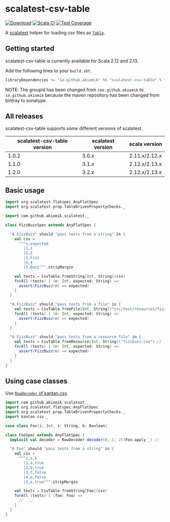 scalatest-csv-table
===================
[![Download](https://api.bintray.com/packages/akiomik/maven/scalatest-csv-table/images/download.svg)](https://bintray.com/akiomik/maven/scalatest-csv-table/_latestVersion)
[![Scala CI](https://github.com/akiomik/scalatest-csv-table/workflows/Scala%20CI/badge.svg)](https://github.com/akiomik/scalatest-csv-table/actions?query=workflow%3A%22Scala+CI%22)
[![Test Coverage](https://api.codeclimate.com/v1/badges/9f38579ddc03f2c6e5e8/test_coverage)](https://codeclimate.com/github/akiomik/scalatest-csv-table/test_coverage)

A [scalatest](http://www.scalatest.org/) helper for loading csv files as [`Table`](http://www.scalatest.org/user_guide/table_driven_property_checks).

## Getting started

scalatest-csv-table is currently available for Scala 2.12 and 2.13.

Add the following lines to your `build.sbt`.

```scala
libraryDependencies += "io.github.akiomik" %% "scalatest-csv-table" % "1.2.0" % Test
```

NOTE: The groupid has been changed from `com.github.akiomik` to `io.github.akiomik` because the maven repository has been changed from bintray to sonatype.

## All releases

scalatest-csv-table supports some different versions of scalatest.

| scalatest-csv-table version | scalatest version | scala version |
| --------------------------- | ----------------- | ------------- |
| 1.0.2                       | 3.0.x             | 2.11.x/2.12.x |
| 1.1.0                       | 3.1.x             | 2.12.x/2.13.x |
| 1.2.0                       | 3.2.x             | 2.12.x/2.13.x |

## Basic usage

```scala
import org.scalatest.flatspec.AnyFlatSpec
import org.scalatest.prop.TableDrivenPropertyChecks._

import com.github.akiomik.scalatest._

class FizzBuzzSpec extends AnyFlatSpec {

  "A FizzBuzz" should "pass tests from a string" in {
    val csv =
      """n,expected
        |1,1
        |2,2
        |3,Fizz
        |4,4
        |5,Buzz""".stripMargin

    val tests = CsvTable.fromString[Int, String](csv)
    forAll (tests) { (n: Int, expected: String) => 
      assert(FizzBuzz(n) == expected)
    }
  }

  "A FizzBuzz" should "pass tests from a file" in {
    val tests = CsvTable.fromFile[Int, String]("src/test/resources/fizzbuzz.csv")
    forAll (tests) { (n: Int, expected: String) => 
      assert(FizzBuzz(n) == expected)
    }
  }

  "A FizzBuzz" should "pass tests from a resource file" in {
    val tests = CsvTable.fromResource[Int, String]("fizzbuzz.csv") // from `src/test/resouces`
    forAll (tests) { (n: Int, expected: String) => 
      assert(FizzBuzz(n) == expected)
    }
  }
}
```

## Using case classes

Use [`RowDecoder` of kantan.csv](https://nrinaudo.github.io/kantan.csv/rows_as_case_classes.html).

```scala
import com.github.akiomik.scalatest._
import org.scalatest.flatspec.AnyFlatSpec
import org.scalatest.prop.TableDrivenPropertyChecks._
import kantan.csv._

case class Foo(i: Int, s: String, b: Boolean)

class FooSpec extends AnyFlatSpec {
  implicit val decoder = RowDecoder.decoder(0, 1, 2)(Foo.apply _) //

  "A Foo" should "pass tests from a string" in {
    val csv =
      """i,s,b
        |1,a,true
        |2,b,true
        |3,f,false
        |4,e,false
        |5,e,true""".stripMargin

    val tests = CsvTable.fromString[Foo](csv)
    forAll (tests) { (foo: Foo) => 
      // ...
    }
  }
}
```
